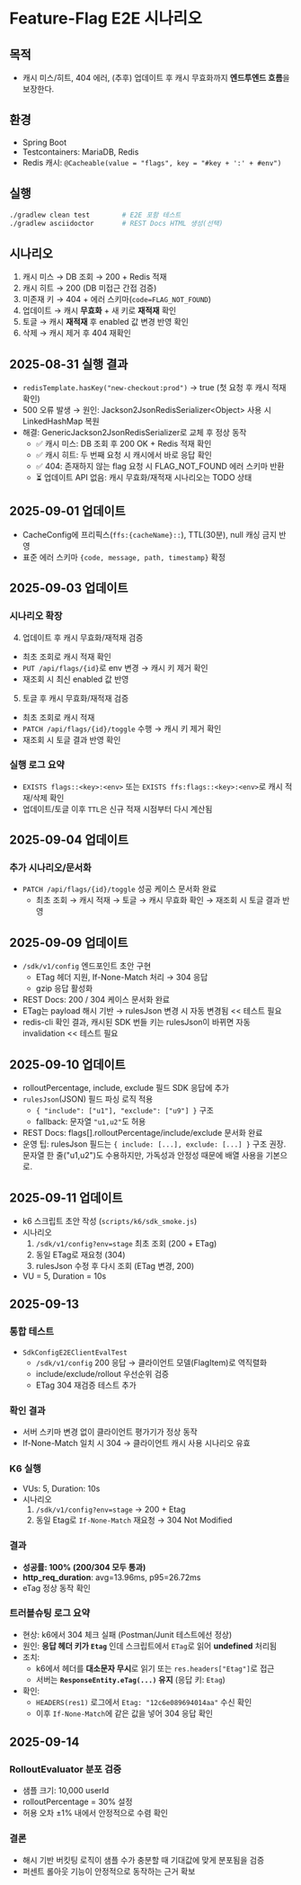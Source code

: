 # Feature-Flag E2E 시나리오

## 목적
- 캐시 미스/히트, 404 에러, (추후) 업데이트 후 캐시 무효화까지 **엔드투엔드 흐름**을 보장한다.

## 환경
- Spring Boot
- Testcontainers: MariaDB, Redis
- Redis 캐시: `@Cacheable(value = "flags", key = "#key + ':' + #env")`

## 실행
```bash
./gradlew clean test        # E2E 포함 테스트
./gradlew asciidoctor       # REST Docs HTML 생성(선택)
```
## 시나리오
1. 캐시 미스 → DB 조회 → 200 + Redis 적재
2. 캐시 히트 → 200 (DB 미접근 간접 검증)
3. 미존재 키 → 404 + 에러 스키마(`code=FLAG_NOT_FOUND`)
4. 업데이트 → 캐시 **무효화** + 새 키로 **재적재** 확인
5. 토글 → 캐시 **재적재** 후 enabled 값 변경 반영 확인
6. 삭제 → 캐시 제거 후 404 재확인

## 2025-08-31 실행 결과 
- `redisTemplate.hasKey("new-checkout:prod")` → true (첫 요청 후 캐시 적재 확인)
- 500 오류 발생 → 원인: Jackson2JsonRedisSerializer\<Object\> 사용 시 LinkedHashMap 복원
- 해결: GenericJackson2JsonRedisSerializer로 교체 후 정상 동작
  - ✅ 캐시 미스: DB 조회 후 200 OK + Redis 적재 확인
  - ✅ 캐시 히트: 두 번째 요청 시 캐시에서 바로 응답 확인
  - ✅ 404: 존재하지 않는 flag 요청 시 FLAG_NOT_FOUND 에러 스키마 반환
  - ⏳ 업데이트 API 없음: 캐시 무효화/재적재 시나리오는 TODO 상태

## 2025-09-01 업데이트
- CacheConfig에 프리픽스(`ffs:{cacheName}::`), TTL(30분), null 캐싱 금지 반영
- 표준 에러 스키마 `{code, message, path, timestamp}` 확정

## 2025-09-03 업데이트

### 시나리오 확장
4. 업데이트 후 캐시 무효화/재적재 검증
  - 최초 조회로 캐시 적재 확인
  - `PUT /api/flags/{id}`로 env 변경 → 캐시 키 제거 확인
  - 재조회 시 최신 enabled 값 반영

5. 토글 후 캐시 무효화/재적재 검증
  - 최초 조회로 캐시 적재
  - `PATCH /api/flags/{id}/toggle` 수행 → 캐시 키 제거 확인
  - 재조회 시 토글 결과 반영 확인

### 실행 로그 요약
- `EXISTS flags::<key>:<env>` 또는 `EXISTS ffs:flags::<key>:<env>`로 캐시 적재/삭제 확인
- 업데이트/토글 이후 `TTL`은 신규 적재 시점부터 다시 계산됨

## 2025-09-04 업데이트

### 추가 시나리오/문서화
- `PATCH /api/flags/{id}/toggle` 성공 케이스 문서화 완료
    - 최초 조회 → 캐시 적재 → 토글 → 캐시 무효화 확인 → 재조회 시 토글 결과 반영

## 2025-09-09 업데이트
- `/sdk/v1/config` 엔드포인트 초안 구현
  - ETag 헤더 지원, If-None-Match 처리 → 304 응답
  - gzip 응답 활성화
- REST Docs: 200 / 304 케이스 문서화 완료
- ETag는 payload 해시 기반 → rulesJson 변경 시 자동 변경됨 << 테스트 필요
- redis-cli 확인 결과, 캐시된 SDK 번들 키는 rulesJson이 바뀌면 자동 invalidation << 테스트 필요


## 2025-09-10 업데이트
- rolloutPercentage, include, exclude 필드 SDK 응답에 추가
- `rulesJson`(JSON) 필드 파싱 로직 적용
  - `{ "include": ["u1"], "exclude": ["u9"] }` 구조
  - fallback: 문자열 `"u1,u2"`도 허용
- REST Docs: flags[].rolloutPercentage/include/exclude 문서화 완료
- 운영 팁: rulesJson 필드는 `{ include: [...], exclude: [...] }` 구조 권장.
  문자열 한 줄("u1,u2")도 수용하지만, 가독성과 안정성 때문에 배열 사용을 기본으로.

## 2025-09-11 업데이트
- k6 스크립트 초안 작성 (`scripts/k6/sdk_smoke.js`)
- 시나리오
  1. `/sdk/v1/config?env=stage` 최초 조회 (200 + ETag)
  2. 동일 ETag로 재요청 (304)
  3. rulesJson 수정 후 다시 조회 (ETag 변경, 200)
- VU = 5, Duration = 10s

## 2025-09-13 

### 통합 테스트
- `SdkConfigE2EClientEvalTest`
  - `/sdk/v1/config` 200 응답 → 클라이언트 모델(FlagItem)로 역직렬화
  - include/exclude/rollout 우선순위 검증
  - ETag 304 재검증 테스트 추가

### 확인 결과
- 서버 스키마 변경 없이 클라이언트 평가기가 정상 동작
- If-None-Match 일치 시 304 → 클라이언트 캐시 사용 시나리오 유효

### K6 실행
- VUs: 5, Duration: 10s
- 시나리오
  1) `/sdk/v1/config?env=stage` → 200 + Etag
  2) 동일 Etag로 `If-None-Match` 재요청 → 304 Not Modified

### 결과
- **성공률: 100% (200/304 모두 통과)**
- **http_req_duration**: avg=13.96ms, p95=26.72ms
- eTag 정상 동작 확인

### 트러블슈팅 로그 요약
- 현상: k6에서 304 체크 실패 (Postman/Junit 테스트에선 정상)
- 원인: **응답 헤더 키가 `Etag`** 인데 스크립트에서 `ETag`로 읽어 **undefined** 처리됨
- 조치:
  - k6에서 헤더를 **대소문자 무시**로 읽기 또는 `res.headers["Etag"]`로 접근
  - 서버는 **`ResponseEntity.eTag(...)` 유지** (응답 키: `Etag`)
- 확인:
  - `HEADERS(res1)` 로그에서 `Etag: "12c6e089694014aa"` 수신 확인
  - 이후 `If-None-Match`에 같은 값을 넣어 304 응답 확인

## 2025-09-14 

### RolloutEvaluator 분포 검증
- 샘플 크기: 10,000 userId
- rolloutPercentage = 30% 설정
- 허용 오차 ±1% 내에서 안정적으로 수렴 확인

### 결론
- 해시 기반 버킷팅 로직이 샘플 수가 충분할 때 기대값에 맞게 분포됨을 검증
- 퍼센트 롤아웃 기능이 안정적으로 동작하는 근거 확보